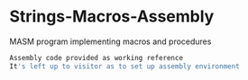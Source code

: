 # Strings-Macros-Assembly
MASM program implementing macros and procedures
```bash
Assembly code provided as working reference
It's left up to visitor as to set up assembly environment 
```
